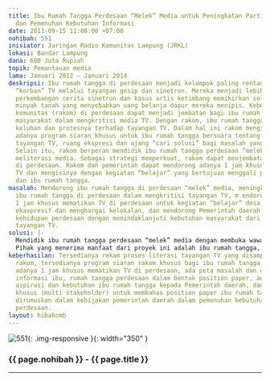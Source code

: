 ```yaml
---
title: Ibu Rumah Tangga Perdesaan “Melek” Media untuk Peningkatan Partisipasi Perempuan
  dan Pemenuhan Kebutuhan Informasi
date: 2011-09-15 11:08:00 +07:00
nohibah: 551
inisiator: Jaringan Radio Komunitas Lampung (JRKL)
lokasi: Bandar Lampung
dana: 600 Juta Rupiah
topik: Pemantauan media
lama: Januari 2012 – Januari 2014
deskripsi: Ibu rumah tangga di perdesaan menjadi kelompok paling rentan yang menjadi
  “korban” TV melalui tayangan gosip dan sinetron. Mereka menjadi lebih peduli terhadap
  perkembangan cerita sinetron dan kasus artis ketimbang memikirkan solusi kelangkaan
  minyak tanah yang menyebabkan uang belanja dapur mereka menipis. Keberadaan radio
  komunitas (rakom) di perdesaan dapat menjadi jembatan bagi ibu rumah tangga dan
  masyarakat dalam mengkritisi media TV. Dengan rakom, ibu rumah tangga dapat menyampaikan
  keluhan dan protesnya terhadap tayangan TV. Dalam hal ini rakom menginisiasikan
  adanya program siaran khusus untuk ibu rumah tangga bersuara tentang keluhan/protes
  tayangan TV, ruang ekspresi dan ajang “cari solusi” bagi masalah yang mereka hadapi.
  Selain itu, rakom berperan mendidik ibu rumah tangga perdesaan “melek” media untuk
  meliterasi media. Sebagai strategi memperkuat, rakom dapat menjembatani peran pemerintah
  di perdesaan. Rakom dan pemerintah dapat mendorong adanya 1 jam khusus untuk mematikan
  TV dan mengisinya dengan kegiatan “belajar” yang bertujuan menggali potensi perdesaan
  dan ibu rumah tangga.
masalah: Mendorong ibu rumah tangga di perdesaan “melek” media, meningkatkan partisipasi
  ibu rumah tangga di perdesaan dalam mengkritisi tayangan TV, m endorong terlaksananya
  1 jam khusus mematikan TV di perdesaan untuk kegiatan “belajar” desa yang kreatif,
  ekaspresif dan menghargai kelokalan, dan mendorong Pemerintah daerah lebih memperhatikan
  kehidupan perdesaan dengan menindaklanjuti kebutuhan masyarakat dari keluhan-keluhan
  tayangan TV.
solusi: |-
  Mendidik ibu rumah tangga perdesaan “melek” media dengan membuka wawasan mereka tentang hak masyarakat terhadap media, bentuk-bentuk literasi, dan fungsi media, mendamping ibu rumah tangga dalam meliterasi tayangan TV, menyediakan program siaran khusus di rakom yang digunakan sebagai media literasi ibu rumah tangga, memetakan kebutuhan informasi ibu rumah tangga terhadap informasi dalam bentuk kertas posisi, mendudukan pemerintah daerah, DPRD dan ibu rumah tangga untuk menindaklanjuti kertas posisi menjadi kebijakan pemerintah daerah memenuhi kebutuhan informasi perdesaan, mendorong adanya 1 jam khusus mematikan TV di perdesaan yang diisi dengan kegiatan “belajar” masyarakat.
  Pihak yang menerima manfaat dari proyek ini adalah ibu rumah tangga, 4 radio komunitas di 4 Kabupaten Lampung, pemerintah desa, dan DPRD di 4 kabupaten.
keberhasilan: Tersedianya rekam proses literasi tayangan TV yang disampaikan melalui
  rakom, tersedianya program siaran rakom khusus bagi ibu rumah tangga perdesaan,
  adanya 1 jam khusus mematikan TV di perdesaan, ada peta masalah dan daftar kebutuhan
  informasi ibu, rumah tangga perdesaan dalam bentuk position paper, ada proses penyampaian
  aspirasi dan kebutuhan ibu rumah tangga kepada Pemerintah daerah, dan ada forum
  khusus (multi stakeholder) untuk membahas position paper ibu rumah tangga untuk
  dirumuskan dalam kebijakan pemerintah daerah dalam pemenuhan kebutuhan informasi
  perdesaan.
layout: hibahcmb
---
```


![551](/static/img/hibahcmb/551.png){: .img-responsive }{: width="350" }

### {{ page.nohibah }} - {{ page.title }}

---
